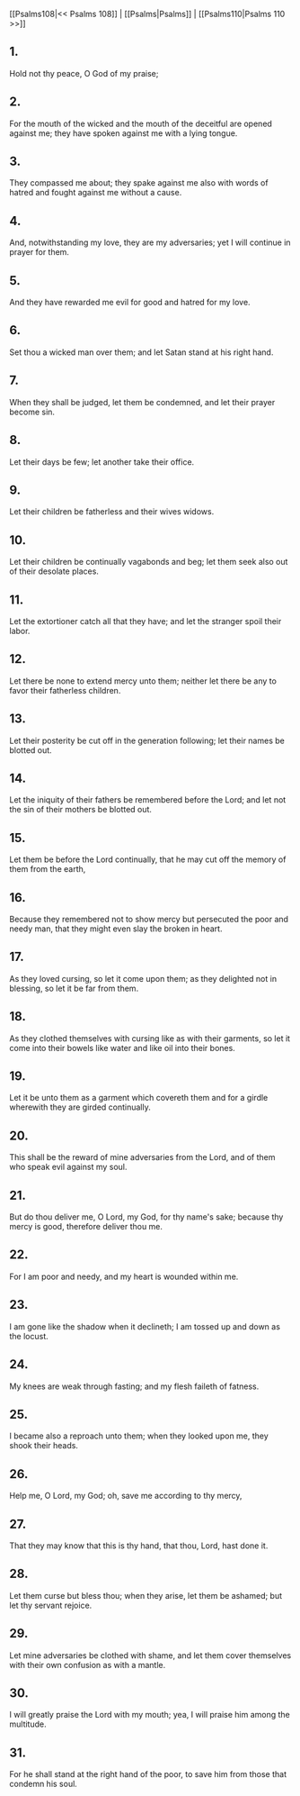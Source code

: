 [[Psalms108|<< Psalms 108]] | [[Psalms|Psalms]] | [[Psalms110|Psalms 110 >>]]
## 1.
Hold not thy peace, O God of my praise;
## 2.
For the mouth of the wicked and the mouth of the deceitful are opened against me; they have spoken against me with a lying tongue.
## 3.
They compassed me about; they spake against me also with words of hatred and fought against me without a cause.
## 4.
And, notwithstanding my love, they are my adversaries; yet I will continue in prayer for them.
## 5.
And they have rewarded me evil for good and hatred for my love.
## 6.
Set thou a wicked man over them; and let Satan stand at his right hand.
## 7.
When they shall be judged, let them be condemned, and let their prayer become sin.
## 8.
Let their days be few; let another take their office.
## 9.
Let their children be fatherless and their wives widows.
## 10.
Let their children be continually vagabonds and beg; let them seek also out of their desolate places.
## 11.
Let the extortioner catch all that they have; and let the stranger spoil their labor.
## 12.
Let there be none to extend mercy unto them; neither let there be any to favor their fatherless children.
## 13.
Let their posterity be cut off in the generation following; let their names be blotted out.
## 14.
Let the iniquity of their fathers be remembered before the Lord; and let not the sin of their mothers be blotted out.
## 15.
Let them be before the Lord continually, that he may cut off the memory of them from the earth,
## 16.
Because they remembered not to show mercy but persecuted the poor and needy man, that they might even slay the broken in heart.
## 17.
As they loved cursing, so let it come upon them; as they delighted not in blessing, so let it be far from them.
## 18.
As they clothed themselves with cursing like as with their garments, so let it come into their bowels like water and like oil into their bones.
## 19.
Let it be unto them as a garment which covereth them and for a girdle wherewith they are girded continually.
## 20.
This shall be the reward of mine adversaries from the Lord, and of them who speak evil against my soul.
## 21.
But do thou deliver me, O Lord, my God, for thy name\'s sake; because thy mercy is good, therefore deliver thou me.
## 22.
For I am poor and needy, and my heart is wounded within me.
## 23.
I am gone like the shadow when it declineth; I am tossed up and down as the locust.
## 24.
My knees are weak through fasting; and my flesh faileth of fatness.
## 25.
I became also a reproach unto them; when they looked upon me, they shook their heads.
## 26.
Help me, O Lord, my God; oh, save me according to thy mercy,
## 27.
That they may know that this is thy hand, that thou, Lord, hast done it.
## 28.
Let them curse but bless thou; when they arise, let them be ashamed; but let thy servant rejoice.
## 29.
Let mine adversaries be clothed with shame, and let them cover themselves with their own confusion as with a mantle.
## 30.
I will greatly praise the Lord with my mouth; yea, I will praise him among the multitude.
## 31.
For he shall stand at the right hand of the poor, to save him from those that condemn his soul.

